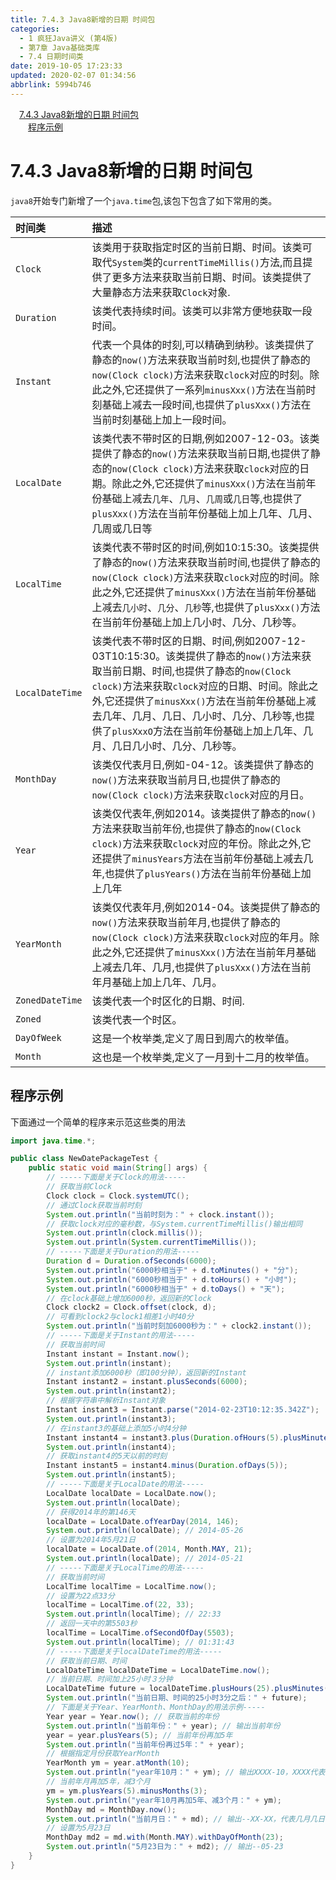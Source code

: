 ```yaml
---
title: 7.4.3 Java8新增的日期 时间包
categories: 
  - 1 疯狂Java讲义 (第4版)
  - 第7章 Java基础类库
  - 7.4 日期时间类
date: 2019-10-05 17:23:33
updated: 2020-02-07 01:34:56
abbrlink: 5994b746
---
```

<div id='my_toc'><a href="/JavaReadingNotes/5994b746/#7-4-3-Java8新增的日期-时间包" class="header_1">7.4.3 Java8新增的日期 时间包</a>&nbsp;<br><a href="/JavaReadingNotes/5994b746/#程序示例" class="header_2">程序示例</a>&nbsp;<br></div>
<style>.header_1{margin-left: 1em;}.header_2{margin-left: 2em;}.header_3{margin-left: 3em;}.header_4{margin-left: 4em;}.header_5{margin-left: 5em;}.header_6{margin-left: 6em;}</style>
<!--more-->
<script>if (navigator.platform.search('arm')==-1){document.getElementById('my_toc').style.display = 'none';}var e,p = document.getElementsByTagName('p');while (p.length>0) {e = p[0];e.parentElement.removeChild(e);}</script>

<!--end-->
<!--SSTStart-->
# 7.4.3 Java8新增的日期 时间包 #
`java8`开始专门新增了一个`java.time`包,该包下包含了如下常用的类。

|时间类|描述|
|:---|:---|
|`Clock`|该类用于获取指定时区的当前日期、时间。该类可取代`System`类的`currentTimeMillis()`方法,而且提供了更多方法来获取当前日期、时间。该类提供了大量静态方法来获取`Clock`对象.|
|`Duration`|该类代表持续时间。该类可以非常方便地获取一段时间。|
|`Instant`|代表一个具体的时刻,可以精确到纳秒。该类提供了静态的`now()`方法来获取当前时刻,也提供了静态的`now(Clock clock)`方法来获取`clock`对应的时刻。除此之外,它还提供了一系列`minusXxx()`方法在当前时刻基础上减去一段时间,也提供了`plusXxx()`方法在当前时刻基础上加上一段时间。|
|`LocalDate`|该类代表不带时区的日期,例如2007-12-03。该类提供了静态的`now()`方法来获取当前日期,也提供了静态的`now(Clock clock)`方法来获取`clock`对应的日期。除此之外,它还提供了`minusXxx()`方法在当前年份基础上减去`几年`、`几月`、`几周`或`几日`等,也提供了`plusXxx()`方法在当前年份基础上加上几年、几月、几周或几日等|
|`LocalTime`|该类代表不带时区的时间,例如10:15:30。该类提供了静态的`now()`方法来获取当前时间,也提供了静态的`now(Clock clock)`方法来获取`clock`对应的时间。除此之外,它还提供了`minusXxx()`方法在当前年份基础上减去`几小时`、`几分`、`几秒`等,也提供了`plusXxx()`方法在当前年份基础上加上几小时、几分、几秒等。|
|`LocalDateTime`|该类代表不带时区的日期、时间,例如2007-12-03T10:15:30。该类提供了静态的`now()`方法来获取当前日期、时间,也提供了静态的`now(Clock clock)`方法来获取`clock`对应的日期、时间。除此之外,它还提供了`minusXxx()`方法在当前年份基础上减去几年、几月、几日、几小时、几分、几秒等,也提供了`plusXxxO`方法在当前年份基础上加上几年、几月、几日几小时、几分、几秒等。|
|`MonthDay`|该类仅代表月日,例如-04-12。该类提供了静态的`now()`方法来获取当前月日,也提供了静态的`now(Clock clock)`方法来获取`clock`对应的月日。|
|`Year`|该类仅代表年,例如2014。该类提供了静态的`now()`方法来获取当前年份,也提供了静态的`now(Clock clock)`方法来获取`clock`对应的年份。除此之外,它还提供了`minusYears`方法在当前年份基础上减去几年,也提供了`plusYears()`方法在当前年份基础上加上几年|
|`YearMonth`|该类仅代表年月,例如2014-04。该类提供了静态的`now()`方法来获取当前年月,也提供了静态的`now(Clock clock)`方法来获取`clock`对应的年月。除此之外,它还提供了`minusXxx()`方法在当前年月基础上减去几年、几月,也提供了`plusXxx()`方法在当前年月基础上加上几年、几月。|
|`ZonedDateTime`|该类代表一个时区化的日期、时间.|
|`Zoned`|该类代表一个时区。|
|`DayOfWeek`|这是一个枚举类,定义了周日到周六的枚举值。|
|`Month`|这也是一个枚举类,定义了一月到十二月的枚举值。|

<!--SSTStop-->
## 程序示例 ##
下面通过一个简单的程序来示范这些类的用法
```java
import java.time.*;

public class NewDatePackageTest {
    public static void main(String[] args) {
        // -----下面是关于Clock的用法-----
        // 获取当前Clock
        Clock clock = Clock.systemUTC();
        // 通过Clock获取当前时刻
        System.out.println("当前时刻为：" + clock.instant());
        // 获取clock对应的毫秒数，与System.currentTimeMillis()输出相同
        System.out.println(clock.millis());
        System.out.println(System.currentTimeMillis());
        // -----下面是关于Duration的用法-----
        Duration d = Duration.ofSeconds(6000);
        System.out.println("6000秒相当于" + d.toMinutes() + "分");
        System.out.println("6000秒相当于" + d.toHours() + "小时");
        System.out.println("6000秒相当于" + d.toDays() + "天");
        // 在clock基础上增加6000秒，返回新的Clock
        Clock clock2 = Clock.offset(clock, d);
        // 可看到clock2与clock1相差1小时40分
        System.out.println("当前时刻加6000秒为：" + clock2.instant());
        // -----下面是关于Instant的用法-----
        // 获取当前时间
        Instant instant = Instant.now();
        System.out.println(instant);
        // instant添加6000秒（即100分钟），返回新的Instant
        Instant instant2 = instant.plusSeconds(6000);
        System.out.println(instant2);
        // 根据字符串中解析Instant对象
        Instant instant3 = Instant.parse("2014-02-23T10:12:35.342Z");
        System.out.println(instant3);
        // 在instant3的基础上添加5小时4分钟
        Instant instant4 = instant3.plus(Duration.ofHours(5).plusMinutes(4));
        System.out.println(instant4);
        // 获取instant4的5天以前的时刻
        Instant instant5 = instant4.minus(Duration.ofDays(5));
        System.out.println(instant5);
        // -----下面是关于LocalDate的用法-----
        LocalDate localDate = LocalDate.now();
        System.out.println(localDate);
        // 获得2014年的第146天
        localDate = LocalDate.ofYearDay(2014, 146);
        System.out.println(localDate); // 2014-05-26
        // 设置为2014年5月21日
        localDate = LocalDate.of(2014, Month.MAY, 21);
        System.out.println(localDate); // 2014-05-21
        // -----下面是关于LocalTime的用法-----
        // 获取当前时间
        LocalTime localTime = LocalTime.now();
        // 设置为22点33分
        localTime = LocalTime.of(22, 33);
        System.out.println(localTime); // 22:33
        // 返回一天中的第5503秒
        localTime = LocalTime.ofSecondOfDay(5503);
        System.out.println(localTime); // 01:31:43
        // -----下面是关于localDateTime的用法-----
        // 获取当前日期、时间
        LocalDateTime localDateTime = LocalDateTime.now();
        // 当前日期、时间加上25小时３分钟
        LocalDateTime future = localDateTime.plusHours(25).plusMinutes(3);
        System.out.println("当前日期、时间的25小时3分之后：" + future);
        // 下面是关于Year、YearMonth、MonthDay的用法示例-----
        Year year = Year.now(); // 获取当前的年份
        System.out.println("当前年份：" + year); // 输出当前年份
        year = year.plusYears(5); // 当前年份再加5年
        System.out.println("当前年份再过5年：" + year);
        // 根据指定月份获取YearMonth
        YearMonth ym = year.atMonth(10);
        System.out.println("year年10月：" + ym); // 输出XXXX-10，XXXX代表当前年份
        // 当前年月再加5年，减3个月
        ym = ym.plusYears(5).minusMonths(3);
        System.out.println("year年10月再加5年、减3个月：" + ym);
        MonthDay md = MonthDay.now();
        System.out.println("当前月日：" + md); // 输出--XX-XX，代表几月几日
        // 设置为5月23日
        MonthDay md2 = md.with(Month.MAY).withDayOfMonth(23);
        System.out.println("5月23日为：" + md2); // 输出--05-23
    }
}
```

